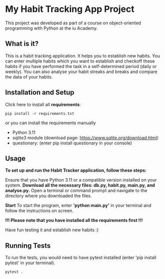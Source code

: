 # My Habit Tracking App Project

This project was developed as part of a course on object-oriented programming with Python at the iu Academy.

## What is it?

This is a habit tracking application.
It helps you to establish new habits. 
You can enter multiple habits which you want to establish and checkoff these habits if you have performed the task in a self-determined period (daily or weekly).
You can also analyse your habit streaks and breaks and compare the data of your habits.


## Installation and Setup

Click here to install all **requirements**:
```shell
pip install -r requirements.txt
```

or you can install the requirements manually
- Python 3.11
- sqlite3 module (download page: https://www.sqlite.org/download.html)
- questionary: (enter pip install questionary in your console)

## Usage

**To set up and run the Habit Tracker application, follow these steps:**

Ensure that you have Python 3.11 or a compatible version installed on your system.
**Download all the necessary files: db.py, habit.py, main.py, and analyse.py.**
Open a terminal or command prompt and navigate to the directory where you downloaded the files.


**Start**
To start the program, enter **'python main.py'** in your terminal and follow the instructions on screen.


**!!! Please note that you have installed all the requirements first !!!**

Have fun testing it and establish new habits :)



## Running Tests

To run the tests, you would need to have pytest installed (enter 'pip install pytest' in your terminal).

```shell
pytest .
```
